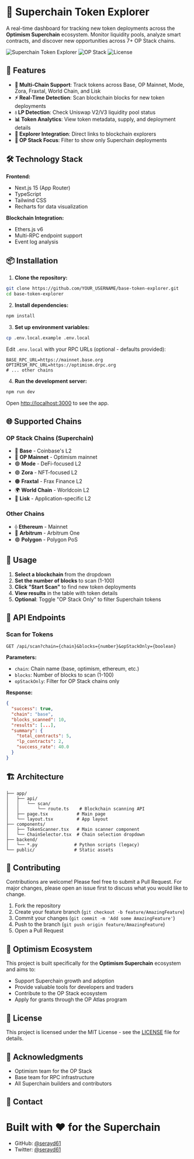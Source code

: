 # 🚀 Superchain Token Explorer

A real-time dashboard for tracking new token deployments across the **Optimism Superchain** ecosystem. Monitor liquidity pools, analyze smart contracts, and discover new opportunities across 7+ OP Stack chains.

![Superchain Token Explorer](https://img.shields.io/badge/Superchain-Enabled-red)
![OP Stack](https://img.shields.io/badge/OP_Stack-7_Chains-green)
![License](https://img.shields.io/badge/license-MIT-blue)

## 🌟 Features

- **🔴 Multi-Chain Support**: Track tokens across Base, OP Mainnet, Mode, Zora, Fraxtal, World Chain, and Lisk
- **⚡ Real-Time Detection**: Scan blockchain blocks for new token deployments
- **💧 LP Detection**: Check Uniswap V2/V3 liquidity pool status
- **📊 Token Analytics**: View token metadata, supply, and deployment details
- **🔗 Explorer Integration**: Direct links to blockchain explorers
- **🎯 OP Stack Focus**: Filter to show only Superchain deployments

## 🛠️ Technology Stack

**Frontend:**
- Next.js 15 (App Router)
- TypeScript
- Tailwind CSS
- Recharts for data visualization

**Blockchain Integration:**
- Ethers.js v6
- Multi-RPC endpoint support
- Event log analysis

## 📦 Installation

1. **Clone the repository:**
```bash
git clone https://github.com/YOUR_USERNAME/base-token-explorer.git
cd base-token-explorer
```

2. **Install dependencies:**
```bash
npm install
```

3. **Set up environment variables:**
```bash
cp .env.local.example .env.local
```

Edit `.env.local` with your RPC URLs (optional - defaults provided):
```env
BASE_RPC_URL=https://mainnet.base.org
OPTIMISM_RPC_URL=https://optimism.drpc.org
# ... other chains
```

4. **Run the development server:**
```bash
npm run dev
```

Open [http://localhost:3000](http://localhost:3000) to see the app.

## 🌐 Supported Chains

### OP Stack Chains (Superchain)
- 🔵 **Base** - Coinbase's L2
- 🔴 **OP Mainnet** - Optimism mainnet
- 🟢 **Mode** - DeFi-focused L2
- 🟣 **Zora** - NFT-focused L2
- 🟠 **Fraxtal** - Frax Finance L2
- 🌍 **World Chain** - Worldcoin L2
- 🔷 **Lisk** - Application-specific L2

### Other Chains
- ⟠ **Ethereum** - Mainnet
- 🔷 **Arbitrum** - Arbitrum One
- 🟣 **Polygon** - Polygon PoS

## 🚀 Usage

1. **Select a blockchain** from the dropdown
2. **Set the number of blocks** to scan (1-100)
3. **Click "Start Scan"** to find new token deployments
4. **View results** in the table with token details
5. **Optional**: Toggle "OP Stack Only" to filter Superchain tokens

## 🔧 API Endpoints

### Scan for Tokens
```
GET /api/scan?chain={chain}&blocks={number}&opStackOnly={boolean}
```

**Parameters:**
- `chain`: Chain name (base, optimism, ethereum, etc.)
- `blocks`: Number of blocks to scan (1-100)
- `opStackOnly`: Filter for OP Stack chains only

**Response:**
```json
{
  "success": true,
  "chain": "base",
  "blocks_scanned": 10,
  "results": [...],
  "summary": {
    "total_contracts": 5,
    "lp_contracts": 2,
    "success_rate": 40.0
  }
}
```

## 🏗️ Architecture

```
├── app/
│   ├── api/
│   │   └── scan/
│   │       └── route.ts    # Blockchain scanning API
│   ├── page.tsx           # Main page
│   └── layout.tsx         # App layout
├── components/
│   ├── TokenScanner.tsx   # Main scanner component
│   └── ChainSelector.tsx  # Chain selection dropdown
├── backend/
│   └── *.py              # Python scripts (legacy)
└── public/               # Static assets
```

## 🤝 Contributing

Contributions are welcome! Please feel free to submit a Pull Request. For major changes, please open an issue first to discuss what you would like to change.

1. Fork the repository
2. Create your feature branch (`git checkout -b feature/AmazingFeature`)
3. Commit your changes (`git commit -m 'Add some AmazingFeature'`)
4. Push to the branch (`git push origin feature/AmazingFeature`)
5. Open a Pull Request

## 🎯 Optimism Ecosystem

This project is built specifically for the **Optimism Superchain** ecosystem and aims to:
- Support Superchain growth and adoption
- Provide valuable tools for developers and traders
- Contribute to the OP Stack ecosystem
- Apply for grants through the OP Atlas program

## 📝 License

This project is licensed under the MIT License - see the [LICENSE](LICENSE) file for details.

## 🙏 Acknowledgments

- Optimism team for the OP Stack
- Base team for RPC infrastructure
- All Superchain builders and contributors

## 📧 Contact

**Built with ❤️ for the Superchain**
=======
- GitHub: [@serayd61](https://github.com/serayd61)
- Twitter: [@serayd61](https://twitter.com/serayd61)

